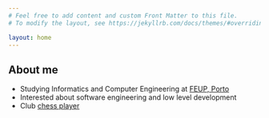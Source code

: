 ```yaml
---
# Feel free to add content and custom Front Matter to this file.
# To modify the layout, see https://jekyllrb.com/docs/themes/#overriding-theme-defaults

layout: home
---
```

## About me

- Studying Informatics and Computer Engineering at [FEUP, Porto](http://fe.up.pt)
- Interested about software engineering and low level development
- Club [chess player](https://lichess.org/@/brod56)